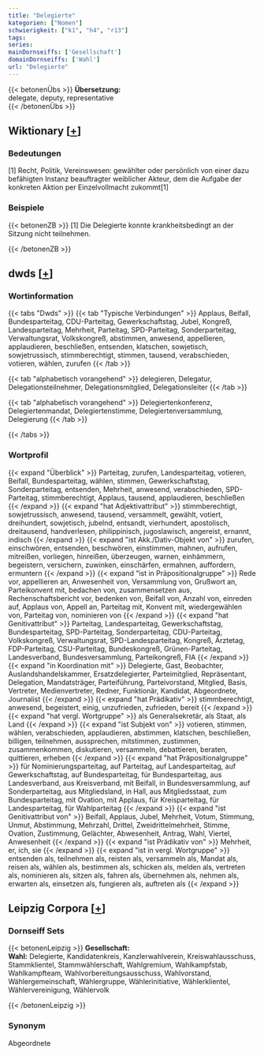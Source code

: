 ```yaml
---
title: "Delegierte"
kategorien: ["Nomen"]
schwierigkeit: ["k1", "h4", "r13"]
tags:
series:
mainDornseiffs: ['Gesellschaft']
domainDornseiffs: ['Wahl']
url: "Delegierte"
---
```


{{< betonenÜbs >}}
**Übersetzung:**  
delegate, deputy, representative  
{{< /betonenÜbs >}}

## Wiktionary [[+](https://de.wiktionary.org/wiki/Delegierte)]

### Bedeutungen
[1] Recht, Politik, Vereinswesen: gewählter oder persönlich von einer dazu befähigten Instanz beauftragter weiblicher Akteur, dem die Aufgabe der konkreten Aktion per Einzelvollmacht zukommt[1]  

### Beispiele
{{< betonenZB >}}
[1] Die Delegierte konnte krankheitsbedingt an der Sitzung nicht teilnehmen.  

{{< /betonenZB >}}


## dwds [[+](https://www.dwds.de/wb/Delegierte)]

### Wortinformation
{{< tabs "Dwds" >}}
{{< tab "Typische Verbindungen" >}}
Applaus, Beifall, Bundesparteitag, CDU-Parteitag, Gewerkschaftstag, Jubel, Kongreß, Landesparteitag, Mehrheit, Parteitag, SPD-Parteitag, Sonderparteitag, Verwaltungsrat, Volkskongreß, abstimmen, anwesend, appellieren, applaudieren, beschließen, entsenden, klatschen, sowjetisch, sowjetrussisch, stimmberechtigt, stimmen, tausend, verabschieden, votieren, wählen, zurufen
{{< /tab >}}

{{< tab "alphabetisch vorangehend" >}}
delegieren, Delegatur, Delegationsteilnehmer, Delegationsmitglied, Delegationsleiter
{{< /tab >}}

{{< tab "alphabetisch vorangehend" >}}
Delegiertenkonferenz, Delegiertenmandat, Delegiertenstimme, Delegiertenversammlung, Delegierung
{{< /tab >}}

{{< /tabs >}}

### Wortprofil
{{< expand "Überblick" >}} Parteitag, zurufen, Landesparteitag, votieren, Beifall, Bundesparteitag, wählen, stimmen, Gewerkschaftstag, Sonderparteitag, entsenden, Mehrheit, anwesend, verabschieden, SPD-Parteitag, stimmberechtigt, Applaus, tausend, applaudieren, beschließen {{< /expand >}}
{{< expand "hat Adjektivattribut" >}} stimmberechtigt, sowjetrussisch, anwesend, tausend, versammelt, gewählt, votiert, dreihundert, sowjetisch, jubelnd, entsandt, vierhundert, apostolisch, dreitausend, handverlesen, philippinisch, jugoslawisch, angereist, ernannt, indisch {{< /expand >}}
{{< expand "ist Akk./Dativ-Objekt von" >}} zurufen, einschwören, entsenden, beschwören, einstimmen, mahnen, aufrufen, mitreißen, vorliegen, hinreißen, überzeugen, warnen, einhämmern, begeistern, versichern, zuwinken, einschärfen, ermahnen, auffordern, ermuntern {{< /expand >}}
{{< expand "ist in Präpositionalgruppe" >}} Rede vor, appellieren an, Anwesenheit von, Versammlung von, Grußwort an, Parteikonvent mit, bedachen von, zusammensetzen aus, Rechenschaftsbericht vor, bedenken von, Beifall von, Anzahl von, einreden auf, Applaus von, Appell an, Parteitag mit, Konvent mit, wiedergewählen von, Parteitag von, nominieren von {{< /expand >}}
{{< expand "hat Genitivattribut" >}} Parteitag, Landesparteitag, Gewerkschaftstag, Bundesparteitag, SPD-Parteitag, Sonderparteitag, CDU-Parteitag, Volkskongreß, Verwaltungsrat, SPD-Landesparteitag, Kongreß, Ärztetag, FDP-Parteitag, CSU-Parteitag, Bundeskongreß, Grünen-Parteitag, Landesverband, Bundesversammlung, Parteikongreß, FIA {{< /expand >}}
{{< expand "in Koordination mit" >}} Delegierte, Gast, Beobachter, Auslandshandelskammer, Ersatzdelegierter, Parteimitglied, Repräsentant, Delegation, Mandatsträger, Parteiführung, Parteivorstand, Mitglied, Basis, Vertreter, Medienvertreter, Redner, Funktionär, Kandidat, Abgeordnete, Journalist {{< /expand >}}
{{< expand "hat Prädikativ" >}} stimmberechtigt, anwesend, begeistert, einig, unzufrieden, zufrieden, bereit {{< /expand >}}
{{< expand "hat vergl. Wortgruppe" >}} als Generalsekretär, als Staat, als Land {{< /expand >}}
{{< expand "ist Subjekt von" >}} votieren, stimmen, wählen, verabschieden, applaudieren, abstimmen, klatschen, beschließen, billigen, teilnehmen, aussprechen, mitstimmen, zustimmen, zusammenkommen, diskutieren, versammeln, debattieren, beraten, quittieren, erheben {{< /expand >}}
{{< expand "hat Präpositionalgruppe" >}} für Nominierungsparteitag, auf Parteitag, auf Landesparteitag, auf Gewerkschaftstag, auf Bundesparteitag, für Bundesparteitag, aus Landesverband, aus Kreisverband, mit Beifall, in Bundesversammlung, auf Sonderparteitag, aus Mitgliedsland, in Hall, aus Mitgliedsstaat, zum Bundesparteitag, mit Ovation, mit Applaus, für Kreisparteitag, für Landesparteitag, für Wahlparteitag {{< /expand >}}
{{< expand "ist Genitivattribut von" >}} Beifall, Applaus, Jubel, Mehrheit, Votum, Stimmung, Unmut, Abstimmung, Mehrzahl, Drittel, Zweidrittelmehrheit, Stimme, Ovation, Zustimmung, Gelächter, Abwesenheit, Antrag, Wahl, Viertel, Anwesenheit {{< /expand >}}
{{< expand "ist Prädikativ von" >}} Mehrheit, er, ich, sie {{< /expand >}}
{{< expand "ist in vergl. Wortgruppe" >}} entsenden als, teilnehmen als, reisten als, versammeln als, Mandat als, reisen als, wählen als, bestimmen als, schicken als, melden als, vertreten als, nominieren als, sitzen als, fahren als, übernehmen als, nehmen als, erwarten als, einsetzen als, fungieren als, auftreten als {{< /expand >}}

## Leipzig Corpora [[+](https://corpora.uni-leipzig.de/en/res?word=Delegierte&corpusId=deu_newscrawl-public_2018)]

### Dornseiff Sets
{{< betonenLeipzig >}}
**Gesellschaft:**  
**Wahl:** Delegierte, Kandidatenkreis, Kanzlerwahlverein, Kreiswahlausschuss, Stammklientel, Stammwählerschaft, Wahlgremium, Wahlkampfstab, Wahlkampfteam, Wahlvorbereitungsausschuss, Wahlvorstand, Wählergemeinschaft, Wählergruppe, Wählerinitiative, Wählerklientel, Wählervereinigung, Wählervolk  

{{< /betonenLeipzig >}}

### Synonym
Abgeordnete

